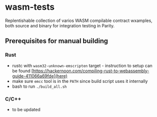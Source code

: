 # wasm-tests

Replentishable collection of varios WASM compilable contract wxamples, both source and binary for integration testing in Parity.

## Prerequisites for manual building

### Rust

- rustc with `wasm32-unknown-emscripten` target - instruction to setup can be found [https://hackernoon.com/compiling-rust-to-webassembly-guide-411066a69fde](here)
- make sure `emcc` tool is in the `PATH` since build script uses it internally
- bash to run `./build_all.sh`

### C/C++
- to be updated
